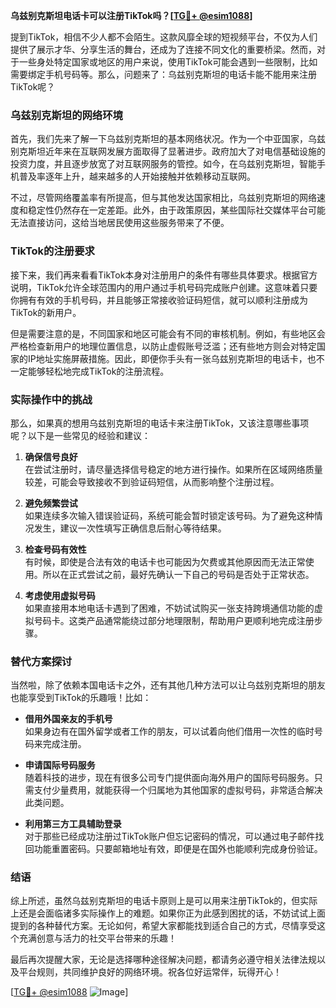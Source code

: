 **乌兹别克斯坦电话卡可以注册TikTok吗？[[TG💪+ @esim1088](https://t.me/s/esim1088)]**

提到TikTok，相信不少人都不会陌生。这款风靡全球的短视频平台，不仅为人们提供了展示才华、分享生活的舞台，还成为了连接不同文化的重要桥梁。然而，对于一些身处特定国家或地区的用户来说，使用TikTok可能会遇到一些限制，比如需要绑定手机号码等。那么，问题来了：乌兹别克斯坦的电话卡能不能用来注册TikTok呢？

### 乌兹别克斯坦的网络环境

首先，我们先来了解一下乌兹别克斯坦的基本网络状况。作为一个中亚国家，乌兹别克斯坦近年来在互联网发展方面取得了显著进步。政府加大了对电信基础设施的投资力度，并且逐步放宽了对互联网服务的管控。如今，在乌兹别克斯坦，智能手机普及率逐年上升，越来越多的人开始接触并依赖移动互联网。

不过，尽管网络覆盖率有所提高，但与其他发达国家相比，乌兹别克斯坦的网络速度和稳定性仍然存在一定差距。此外，由于政策原因，某些国际社交媒体平台可能无法直接访问，这给当地居民使用这些服务带来了不便。

### TikTok的注册要求

接下来，我们再来看看TikTok本身对注册用户的条件有哪些具体要求。根据官方说明，TikTok允许全球范围内的用户通过手机号码完成账户创建。这意味着只要你拥有有效的手机号码，并且能够正常接收验证码短信，就可以顺利注册成为TikTok的新用户。

但是需要注意的是，不同国家和地区可能会有不同的审核机制。例如，有些地区会严格检查新用户的地理位置信息，以防止虚假账号泛滥；还有些地方则会对特定国家的IP地址实施屏蔽措施。因此，即便你手头有一张乌兹别克斯坦的电话卡，也不一定能够轻松地完成TikTok的注册流程。

### 实际操作中的挑战

那么，如果真的想用乌兹别克斯坦的电话卡来注册TikTok，又该注意哪些事项呢？以下是一些常见的经验和建议：

1. **确保信号良好**  
   在尝试注册时，请尽量选择信号稳定的地方进行操作。如果所在区域网络质量较差，可能会导致接收不到验证码短信，从而影响整个注册过程。

2. **避免频繁尝试**  
   如果连续多次输入错误验证码，系统可能会暂时锁定该号码。为了避免这种情况发生，建议一次性填写正确信息后耐心等待结果。

3. **检查号码有效性**  
   有时候，即使是合法有效的电话卡也可能因为欠费或其他原因而无法正常使用。所以在正式尝试之前，最好先确认一下自己的号码是否处于正常状态。

4. **考虑使用虚拟号码**  
   如果直接用本地电话卡遇到了困难，不妨试试购买一张支持跨境通信功能的虚拟号码卡。这类产品通常能绕过部分地理限制，帮助用户更顺利地完成注册步骤。

### 替代方案探讨

当然啦，除了依赖本国电话卡之外，还有其他几种方法可以让乌兹别克斯坦的朋友也能享受到TikTok的乐趣哦！比如：

- **借用外国亲友的手机号**  
  如果身边有在国外留学或者工作的朋友，可以试着向他们借用一次性的临时号码来完成注册。

- **申请国际号码服务**  
  随着科技的进步，现在有很多公司专门提供面向海外用户的国际号码服务。只需支付少量费用，就能获得一个归属地为其他国家的虚拟号码，非常适合解决此类问题。

- **利用第三方工具辅助登录**  
  对于那些已经成功注册过TikTok账户但忘记密码的情况，可以通过电子邮件找回功能重置密码。只要邮箱地址有效，即便是在国外也能顺利完成身份验证。

### 结语

综上所述，虽然乌兹别克斯坦的电话卡原则上是可以用来注册TikTok的，但实际上还是会面临诸多实际操作上的难题。如果你正为此感到困扰的话，不妨试试上面提到的各种替代方案。无论如何，希望大家都能找到适合自己的方式，尽情享受这个充满创意与活力的社交平台带来的乐趣！

最后再次提醒大家，无论是选择哪种途径解决问题，都请务必遵守相关法律法规以及平台规则，共同维护良好的网络环境。祝各位好运常伴，玩得开心！

[[TG💪+ @esim1088](https://t.me/s/esim1088) ![Image](https://i.postimg.cc/4NQfJmqS/Snipaste-2025-05-13-00-14-12.png)]
